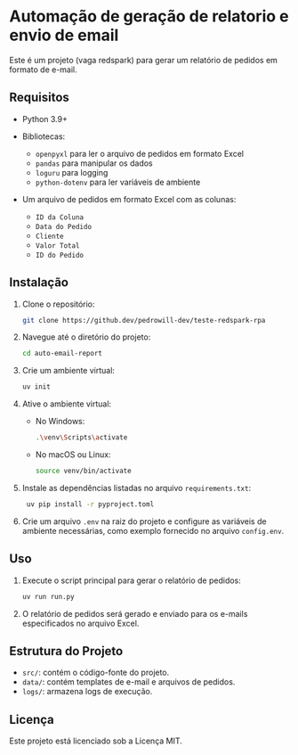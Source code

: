 # Automação de geração de relatorio e envio de email

Este é um projeto (vaga redspark) para gerar um relatório de pedidos em formato de e-mail.

## Requisitos

* Python 3.9+
* Bibliotecas:
	+ `openpyxl` para ler o arquivo de pedidos em formato Excel
	+ `pandas` para manipular os dados
	+ `loguru` para logging
	+ `python-dotenv` para ler variáveis de ambiente

* Um arquivo de pedidos em formato Excel com as colunas:
	+ `ID da Coluna`
	+ `Data do Pedido`
	+ `Cliente`
	+ `Valor Total`
	+ `ID do Pedido`


## Instalação

1. Clone o repositório:
    ```bash
   git clone https://github.dev/pedrowill-dev/teste-redspark-rpa
   ```

2. Navegue até o diretório do projeto:

   ```bash
   cd auto-email-report
   ```

3. Crie um ambiente virtual:

   ```bash
   uv init
   ```

4. Ative o ambiente virtual:

   - No Windows:

     ```bash
     .\venv\Scripts\activate
     ```

   - No macOS ou Linux:

     ```bash
     source venv/bin/activate
     ```

5. Instale as dependências listadas no arquivo `requirements.txt`:

   ```bash
    uv pip install -r pyproject.toml
   ```

6. Crie um arquivo `.env` na raiz do projeto e configure as variáveis de ambiente necessárias, como exemplo fornecido no arquivo `config.env`.

## Uso

1. Execute o script principal para gerar o relatório de pedidos:

   ```bash
   uv run run.py
   ```

2. O relatório de pedidos será gerado e enviado para os e-mails especificados no arquivo Excel.

## Estrutura do Projeto

- `src/`: contém o código-fonte do projeto.
- `data/`: contém templates de e-mail e arquivos de pedidos.
- `logs/`: armazena logs de execução.


## Licença

Este projeto está licenciado sob a Licença MIT.


